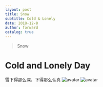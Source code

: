 ```yaml
---
layout: post
title: Snow
subtitle: Cold & Lonely
date: 2018-12-8
author: forward
catalog: true
---
```


>Snow

# Cold and Lonely Day
雪下得那么深，下得那么认真
![avatar](https://ws4.sinaimg.cn/large/006tNbRwgy1fxzbsnklcqj31400u0aj7.jpg)
![avatar](https://ws1.sinaimg.cn/large/006tNbRwgy1fxzbt412xxj31rr0u049t.jpg)